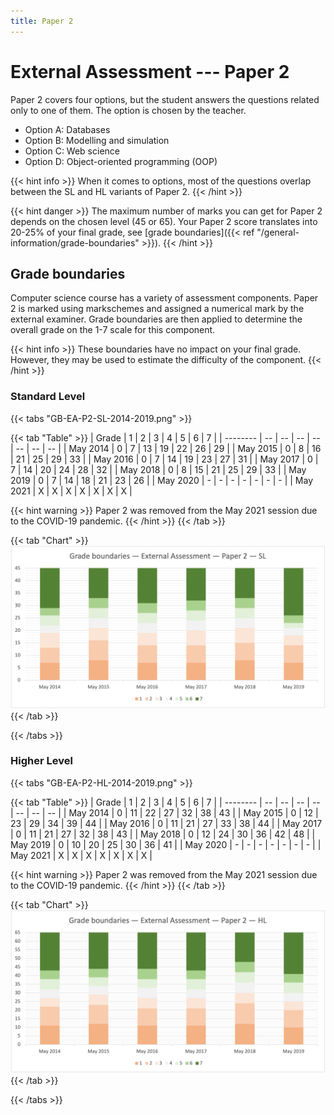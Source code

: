 ```yaml
---
title: Paper 2
---
```


# External Assessment --- Paper 2

Paper 2 covers four options, but the student answers the questions related only to one of them. The option is chosen by the teacher.

* Option A: Databases
* Option B: Modelling and simulation
* Option C: Web science
* Option D: Object-oriented programming (OOP)

{{< hint info >}}
When it comes to options, most of the questions overlap between the SL and HL variants of Paper 2.
{{< /hint >}}

{{< hint danger >}}
The maximum number of marks you can get for Paper 2 depends on the chosen level (45 or 65). Your Paper 2 score translates into 20-25% of your final grade, see [grade boundaries]({{< ref "/general-information/grade-boundaries" >}}).
{{< /hint >}}

## Grade boundaries

Computer science course has a variety of assessment components. Paper 2 is marked using markschemes and assigned a numerical mark by the external examiner. Grade boundaries are then applied to determine the overall grade on the 1-7 scale for this component.

{{< hint info >}}
These boundaries have no impact on your final grade. However, they may be used to estimate the difficulty of the component.
{{< /hint >}}

### Standard Level

{{< tabs "GB-EA-P2-SL-2014-2019.png" >}}

{{< tab "Table" >}}
| Grade    |  1 |  2 |  3 |  4 |  5 |  6 |  7 |
| -------- | -- | -- | -- | -- | -- | -- | -- |
| May 2014 |  0 |  7 | 13 | 19 | 22 | 26 | 29 |
| May 2015 |  0 |  8 | 16 | 21 | 25 | 29 | 33 |
| May 2016 |  0 |  7 | 14 | 19 | 23 | 27 | 31 |
| May 2017 |  0 |  7 | 14 | 20 | 24 | 28 | 32 |
| May 2018 |  0 |  8 | 15 | 21 | 25 | 29 | 33 |
| May 2019 |  0 |  7 | 14 | 18 | 21 | 23 | 26 |
| May 2020 |  - |  - |  - |  - |  - |  - |  - |
| May 2021 |  X |  X |  X |  X |  X |  X |  X |

{{< hint warning >}}
Paper 2 was removed from the May 2021 session due to the COVID-19 pandemic.
{{< /hint >}}
{{< /tab >}}

{{< tab "Chart" >}}
![](GB-EA-P2-SL-2014-2019.png)
{{< /tab >}}

{{< /tabs >}}

### Higher Level

{{< tabs "GB-EA-P2-HL-2014-2019.png" >}}

{{< tab "Table" >}}
| Grade    |  1 |  2 |  3 |  4 |  5 |  6 |  7 |
| -------- | -- | -- | -- | -- | -- | -- | -- |
| May 2014 |  0 | 11 | 22 | 27 | 32 | 38 | 43 |
| May 2015 |  0 | 12 | 23 | 29 | 34 | 39 | 44 |
| May 2016 |  0 | 11 | 21 | 27 | 33 | 38 | 44 |
| May 2017 |  0 | 11 | 21 | 27 | 32 | 38 | 43 |
| May 2018 |  0 | 12 | 24 | 30 | 36 | 42 | 48 |
| May 2019 |  0 | 10 | 20 | 25 | 30 | 36 | 41 |
| May 2020 |  - |  - |  - |  - |  - |  - |  - |
| May 2021 |  X |  X |  X |  X |  X |  X |  X |

{{< hint warning >}}
Paper 2 was removed from the May 2021 session due to the COVID-19 pandemic.
{{< /hint >}}
{{< /tab >}}

{{< tab "Chart" >}}
![](GB-EA-P2-HL-2014-2019.png)
{{< /tab >}}

{{< /tabs >}}

